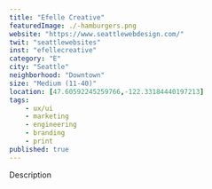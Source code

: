 ```yaml
---
title: "Efelle Creative"
featuredImage: ./-hamburgers.png
website: "https://www.seattlewebdesign.com/"
twit: "seattlewebsites"
inst: "efellecreative"
category: "E"
city: "Seattle"
neighborhood: "Downtown"
size: "Medium (11-40)"
location: [47.60592245259766,-122.33184440197213]
tags:
    - ux/ui
    - marketing
    - engineering
    - branding
    - print
published: true
---
```


Description
